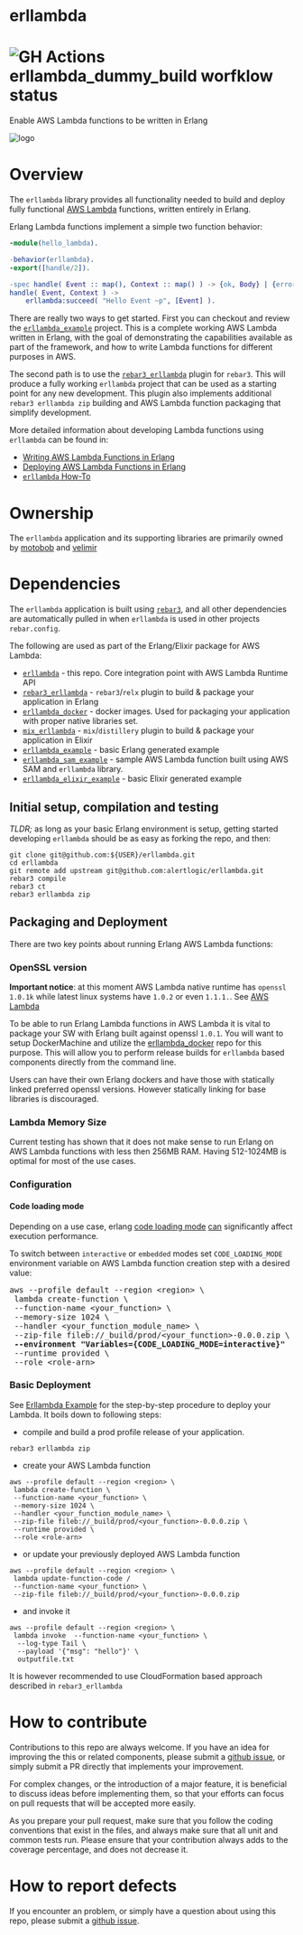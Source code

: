 erllambda
=========
![GH Actions erllambda_dummy_build worfklow status](https://github.com/al-igor/erllambda/workflows/erllambda_dummy_build/badge.svg)
=========
Enable AWS Lambda functions to be written in Erlang

![logo](doc/pics/erllambda_logo_small.png)

# Overview

The `erllambda` library provides all functionality needed to build and
deploy fully functional [AWS Lambda](https://aws.amazon.com/lambda/)
functions, written entirely in Erlang.

Erlang Lambda functions implement a simple two function behavior:

```erlang
-module(hello_lambda).

-behavior(erllambda).
-export([handle/2]).

-spec handle( Event :: map(), Context :: map() ) -> {ok, Body} | {error, ErrorBody}.
handle( Event, Context ) ->
    erllambda:succeed( "Hello Event ~p", [Event] ).
```

There are really two ways to get started.  First you can checkout and review
the
[`erllambda_example`](https://github.com/alertlogic/erllambda_example/blob/master/README.md)
project.  This is a complete working AWS Lambda written in Erlang, with the
goal of demonstrating the capabilities available as part of the framework,
and how to write Lambda functions for different purposes in AWS.

The second path is to use the
[`rebar3_erllambda`](https://github.com/alertlogic/rebar3_erllambda/blob/master/README.md)
plugin for `rebar3`.  This will produce a fully working `erllambda` project
that can be used as a starting point for any new development.  This plugin
also implements additional `rebar3 erllambda zip` building and AWS Lambda
function packaging that simplify development.

More detailed information about developing Lambda functions using
`erllambda` can be found in:

- [Writing AWS Lambda Functions in Erlang](doc/tutorial.md)
- [Deploying AWS Lambda Functions in Erlang](doc/deployment.md)
- [`erllambda` How-To](doc/howto.md)


# Ownership

The `erllambda` application and its supporting libraries are primarily owned by
[motobob](https://github.com/motobob) and [velimir](https://github.com/velimir)

# Dependencies

The `erllambda` application is built using [`rebar3`](http://www.rebar3.org), 
and all other dependencies are automatically pulled in when `erllambda` is used in other projects
`rebar.config`.

The following are used as part of the Erlang/Elixir package for AWS Lambda:
 - [`erllambda`](https://github.com/alertlogic/erllambda) - this repo. 
  Core integration point with AWS Lambda Runtime API
 - [`rebar3_erllambda`](https://github.com/alertlogic/rebar3_erllambda) - 
  `rebar3`/`relx` plugin to build & package your application in Erlang
 - [`erllambda_docker`](https://github.com/alertlogic/erllambda_docker) - docker images.
  Used for packaging your application with proper native libraries set.
 - [`mix_erllambda`](https://github.com/alertlogic/mix_erllambda) - 
  `mix`/`distillery` plugin to build & package your application in Elixir
 - [`erllambda_example`](https://github.com/alertlogic/erllambda_example) - 
  basic Erlang generated example
 - [`erllambda_sam_example`](https://github.com/alertlogic/erllambda_sam_example) -
  sample AWS Lambda function built using AWS SAM and `erllambda` library.
 - [`erllambda_elixir_example`](https://github.com/alertlogic/erllambda_elixir_example) - 
  basic Elixir generated example


## Initial setup, compilation and testing

*TLDR;* as long as your basic Erlang environment is setup, getting started
developing `erllambda` should be as easy as forking the repo, and then:

```
git clone git@github.com:${USER}/erllambda.git
cd erllambda
git remote add upstream git@github.com:alertlogic/erllambda.git
rebar3 compile 
rebar3 ct
rebar3 erllambda zip
```

## Packaging and Deployment

There are two key points about running Erlang AWS Lambda functions:

### OpenSSL version
**Important notice**: at this moment AWS Lambda native runtime has `openssl 1.0.1k` 
while latest linux systems have `1.0.2` or even `1.1.1.`. 
See [AWS Lambda](https://docs.aws.amazon.com/lambda/latest/dg/current-supported-versions.html)

To be able to run Erlang Lambda functions in AWS Lambda it is vital to package
your SW with Erlang built against openssl `1.0.1`. 
You will want to setup DockerMachine and utilize the
[erllambda_docker](https://github.com/alertlogic/erllambda_docker)
repo for this purpose. This will allow you to perform release builds for `erllambda` based
components directly from the command line.

Users can have their own Erlang dockers and have those with statically linked preferred openssl versions. 
However statically linking for base libraries is discouraged. 

### Lambda Memory Size

Current testing has shown that it does not make sense to run Erlang 
on AWS Lambda functions with less then 256MB RAM.
Having 512-1024MB is optimal for most of the use cases.

### Configuration

#### Code loading mode

Depending on a use case, erlang [code loading mode](http://erlang.org/doc/man/code.html)
[can](https://github.com/alertlogic/erllambda/issues/46) significantly affect execution performance.

To switch between `interactive` or `embedded` modes set `CODE_LOADING_MODE` environment variable on
AWS Lambda function creation step with a desired value:

<pre>
aws --profile default --region &lt;region&gt; \
 lambda create-function \
 --function-name &lt;your_function&gt; \
 --memory-size 1024 \
 --handler &lt;your_function_module_name&gt; \
 --zip-file fileb://_build/prod/&lt;your_function&gt;-0.0.0.zip \
 <b>--environment "Variables={CODE_LOADING_MODE=interactive}"</b>
 --runtime provided \
 --role &lt;role-arn&gt;
</pre>

### Basic Deployment

See [Erllambda Example](https://github.com/alertlogic/erllambda_example) for the step-by-step procedure to deploy your Lambda.
It boils down to following steps:
- compile and build a prod profile release of your application.

```
rebar3 erllambda zip
```

- create your AWS Lambda function 

```
aws --profile default --region <region> \ 
 lambda create-function \
 --function-name <your_function> \
 --memory-size 1024 \
 --handler <your_function_module_name> \
 --zip-file fileb://_build/prod/<your_function>-0.0.0.zip \ 
 --runtime provided \
 --role <role-arn>
```

- or update your previously deployed AWS Lambda function

```
aws --profile default --region <region> \ 
 lambda update-function-code /
 --function-name <your_function> \
 --zip-file fileb://_build/prod/<your_function>-0.0.0.zip
```

- and invoke it

```
aws --profile default --region <region> \
 lambda invoke  --function-name <your_function> \
  --log-type Tail \
  --payload '{"msg": "hello"}' \
  outputfile.txt
```

It is however recommended to use CloudFormation based approach described in `rebar3_erllambda`


# How to contribute

Contributions to this repo are always welcome.  If you have an idea for
improving the this or related components, please submit a
[github issue](https://github.com/alertlogic/erllambda/issues),
or simply submit a PR directly that implements your improvement.

For complex changes, or the introduction of a major feature, it is
beneficial to discuss ideas before implementing them, so that your efforts
can focus on pull requests that will be accepted more easily.

As you prepare your pull request, make sure that you follow the coding
conventions that exist in the files, and always make sure that all unit and
common tests run.  Please ensure that your contribution always adds to the
coverage percentage, and does not decrease it.


# How to report defects

If you encounter an problem, or simply have a question about using this
repo, please submit a
[github issue](https://github.com/alertlogic/erllambda/issues).


<!--- vim: sw=4 et ts=4 -->
